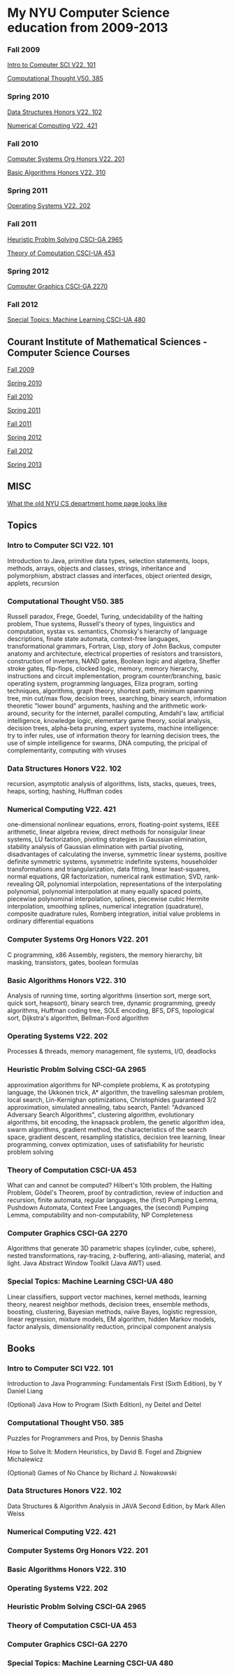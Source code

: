 # My NYU Computer Science education from 2009-2013

### Fall 2009

[Intro to Computer SCI V22. 101](https://web.archive.org/web/20170427162809/https://cs.nyu.edu/courses/fall07/V22.0101-003/index.html)

[Computational Thought V50. 385](https://web.archive.org/web/20110510155937/https://cs.nyu.edu/cs/faculty/shasha/papers/compthought.html)

### Spring 2010

[Data Structures Honors V22. 102](https://web.archive.org/web/20201118231530/https://cs.nyu.edu/courses/fall07/V22.0102-002/index.html)

[Numerical Computing V22. 421](https://web.archive.org/web/20151231111010/http://www.cs.nyu.edu/courses/spring10/V22.0421-001/index.html)

### Fall 2010

[Computer Systems Org Honors V22. 201](https://web.archive.org/web/20200928034122/https://cs.nyu.edu/courses/fall10/V22.0201-002/index.html)

[Basic Algorithms Honors V22. 310](https://web.archive.org/web/20201124034749/https://cs.nyu.edu/courses/fall10/V22.0310-001/)

### Spring 2011

[Operating Systems V22. 202](https://web.archive.org/web/20170912023222/http://www.cs.nyu.edu/courses/spring10/V22.0202-002/index.html)

### Fall 2011

[Heuristic Problm Solving CSCI-GA 2965](https://web.archive.org/web/20171022091616/http://cs.nyu.edu/courses/fall11/CSCI-GA.2965-001/)

[Theory of Computation CSCI-UA 453](https://web.archive.org/web/20170331123540/http://www.cs.nyu.edu/courses/fall11/CSCI-UA.0453-001/)

### Spring 2012

[Computer Graphics CSCI-GA 2270](https://web.archive.org/web/20201003121542/https://mrl.nyu.edu/~perlin/courses/spring2012/)

### Fall 2012

[Special Topics: Machine Learning CSCI-UA 480](https://web.archive.org/web/20150510101341/http://cs.nyu.edu/~dsontag/courses/ml12/)

## Courant Institute of Mathematical Sciences - Computer Science Courses

[Fall 2009](https://web.archive.org/web/20201122005046/https://cs.nyu.edu/home/courses/archive/fall09.html)

[Spring 2010](https://web.archive.org/web/20201122004837/https://cs.nyu.edu/home/courses/archive/spring10.html)

[Fall 2010](https://web.archive.org/web/20171025043809/https://cs.nyu.edu/dynamic/courses/schedule/grid/?semester=fall_2010)

[Spring 2011](https://web.archive.org/web/20201125141103/https://cs.nyu.edu/dynamic/courses/schedule/grid/?semester=spring_2011)

[Fall 2011](https://web.archive.org/web/20171025034042/http://cs.nyu.edu/dynamic/courses/schedule/grid/?semester=fall_2011)

[Spring 2012](https://web.archive.org/web/20171025041644/http://cs.nyu.edu/dynamic/courses/schedule/grid/?semester=spring_2012)

[Fall 2012](https://web.archive.org/web/20171025043814/http://cs.nyu.edu/dynamic/courses/schedule/grid/?semester=fall_2012)

[Spring 2013](https://web.archive.org/web/20171025034047/http://cs.nyu.edu/dynamic/courses/schedule/grid/?semester=spring_2013)

## MISC

[What the old NYU CS department home page looks like](https://conifer.rhizome.org/ffmaer/new-york-university-computer-science/20201125143050/https://cs.nyu.edu/web/Academic/Undergrad/course_archive.html)

## Topics

### Intro to Computer SCI V22. 101

Introduction to Java, primitive data types, selection statements, loops, methods, arrays, objects and classes, strings, inheritance and polymorphism, abstract classes and interfaces, object oriented design, applets, recursion

### Computational Thought V50. 385

Russell paradox, Frege, Goedel, Turing, undecidability of the halting problem, Thue systems, Russell's theory of types, linguistics and computation, systax vs. semantics, Chomsky's hierarchy of language descriptions, finate state automata, context-free languages, transformational grammars, Fortran, Lisp, story of John Backus, computer anatomy and architecture, electrical properties of resistors and transistors, construction of inverters, NAND gates, Boolean logic and algebra, Sheffer stroke gates, flip-flops, clocked logic, memory, memory hierarchy, instructions and circuit implementation, program counter/branching, basic operating system, programming languages, Eliza program, sorting techniques, algorithms, graph theory, shortest path, minimum spanning tree, min cut/max flow, decision trees, searching, binary search, information theoretic "lower bound" arguments, hashing and the arithmetic work-around, security for the internet, parallel computing, Amdahl's law, artificial intelligence, knowledge logic, elementary game theory, social analysis, decision trees, alpha-beta pruning, expert systems, machine intelligence: try to infer rules, use of information theory for learning decision trees, the use of simple intelligence for swarms, DNA computing, the pricipal of complementarity, computing with viruses

### Data Structures Honors V22. 102

recursion, asymptotic analysis of algorithms, lists, stacks, queues, trees, heaps, sorting, hashing, Huffman codes

### Numerical Computing V22. 421

one-dimensional nonlinear equations, errors, floating-point systems, IEEE arithmetic, linear algebra review, direct methods for nonsigular linear systems, LU factorization, pivoting strategies in Gaussian elimination, stability analysis of Gaussian elimination with partial pivoting, disadvantages of calculating the inverse, symmetric linear systems, positive definite symmetric systems, sysmmetric indefinite systems, householder transformations and triangularization, data fitting, linear least-squares, normal equations, QR factorization, numerical rank estimation, SVD, rank-revealing QR, polynomial interpolation, representations of the interpolating polynomial, polynomial interpolation at many equally spaced points, piecewise polynominal interpolation, splines, piecewise cubic Hermite interpolation, smoothing splines, numerical integration (quadrature), composite quadrature rules, Romberg integration, initial value problems in ordinary differential equations

### Computer Systems Org Honors V22. 201

C programming, x86 Assembly, registers, the memory hierarchy, bit masking, transistors, gates, boolean formulas

### Basic Algorithms Honors V22. 310

Analysis of running time, sorting algorithms (insertion sort, merge sort, quick sort, heapsort), binary search tree, dynamic programming, greedy algorithms, Huffman coding tree, SOLE encoding, BFS, DFS, topological sort, Dijkstra's algorithm, Bellman-Ford algorithm

### Operating Systems V22. 202

Processes & threads, memory management, file systems, I/O, deadlocks

### Heuristic Problm Solving CSCI-GA 2965

approximation algorithms for NP-complete problems, K as prototyping language, the Ukkonen trick, A* algorithm, the travelling salesman problem, local search, Lin-Kernighan optimizations, Christophides guaranteed 3/2 approximation, simulated annealing, tabu search, Pantel: "Advanced Adversary Search Algorithms", clustering algorithm, evolutionary algorithms, bit encoding, the knapsack problem, the genetic algorithm idea, swarm algorithms, gradient method, the characteristics of the search space, gradient descent, resampling statistics, decision tree learning, linear programming, convex optimization, uses of satisfiability for heuristic problem solving

### Theory of Computation CSCI-UA 453

What can and cannot be computed? Hilbert's 10th problem, the Halting Problem, Gödel's Theorem, proof by contradiction, review of induction and recursion, finite automata, regular languages, the (first) Pumping Lemma, Pushdown Automata, Context Free Languages, the (second) Pumping Lemma, computability and non-computability, NP Completeness

### Computer Graphics CSCI-GA 2270

Algorithms that generate 3D parametric shapes (cylinder, cube, sphere), nested transformations, ray-tracing, z-buffering, anti-aliasing, material, and light. Java Abstract Window Toolkit (Java AWT) used.

### Special Topics: Machine Learning CSCI-UA 480

Linear classifiers, support vector machines, kernel methods, learning theory, nearest neighbor methods, decision trees, ensemble methods, boosting, clustering, Bayesian methods, naïve Bayes, logistic regression, linear regression, mixture models, EM algorithm, hidden Markov models, factor analysis, dimensionality reduction, principal component analysis

## Books

### Intro to Computer SCI V22. 101

Introduction to Java Programming: Fundamentals First (Sixth Edition), by Y Daniel Liang

(Optional) Java How to Program (Sixth Edition), ny Deitel and Deitel

### Computational Thought V50. 385

Puzzles for Programmers and Pros, by Dennis Shasha

How to Solve It: Modern Heuristics, by David B. Fogel and Zbigniew Michalewicz

(Optional) Games of No Chance by Richard J. Nowakowski

### Data Structures Honors V22. 102

Data Structures & Algorithm Analysis in JAVA Second Edition, by Mark Allen Weiss

### Numerical Computing V22. 421

### Computer Systems Org Honors V22. 201

### Basic Algorithms Honors V22. 310

### Operating Systems V22. 202

### Heuristic Problm Solving CSCI-GA 2965

### Theory of Computation CSCI-UA 453

### Computer Graphics CSCI-GA 2270

### Special Topics: Machine Learning CSCI-UA 480

